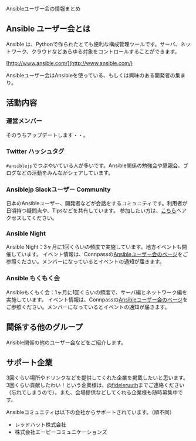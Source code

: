 Ansibleユーザー会の情報まとめ

## Ansible ユーザー会とは
Ansible は、Pythonで作られたとても便利な構成管理ツールです。サーバ、ネットワーク、クラウドなどあらゆる対象をコントロールすることができます。

[http://www.ansible.com/](http://www.ansible.com/)

Ansibleユーザー会はAnsibleを使っている、もしくは興味のある開発者の集まり。

## 活動内容
### 運営メンバー
そのうちアップデートします・・。

### Twitter ハッシュタグ
`#ansiblejp`でつぶやいている人が多いです。Ansible関係の勉強会や懇親会、ブログなどの活動をみんながシェアしています。

### Ansiblejp Slackユーザー Community
日本のAnsibleユーザー、開発者などが会話をするコミュニティです。利用者が日頃持つ疑問点や、Tipsなどを共有しています。
参加したい方は、[こちら](https://bit.ly/slack-ansiblejp)へアクセスしてください。

### Ansible Night
Ansible Night：3ヶ月に1回くらいの頻度で実施しています。地方イベントも開催しています。
イベント情報は、Connpassの[Ansibleユーザー会のページ](https://ansible-users.connpass.com/)をご参照ください。メンバーになっているとイベントの通知が届きます。

### Ansible もくもく会
Ansibleもくもく会：1ヶ月に1回くらいの頻度で、サーバ編とネットワーク編を実施しています。
イベント情報は、Connpassの[Ansibleユーザー会のページ](https://ansible-users.connpass.com/)をご参照ください。メンバーになっているとイベントの通知が届きます。

## 関係する他のグループ
Ansible関係の他のユーザー会などをご紹介します。

## サポート企業
3回くらい場所やドリンクなどを提供してくれた企業を掲載したいと思います。3回くらい貢献したわい！という企業様は、[@fideleruuth](https://twitter.com/fideleruuth)までご連絡ください（忘れてしまうので）。また、会場提供などしてくれる企業様も随時募集中です。

Ansibleコミュニティは以下の会社からサポートされています。（順不同）

- レッドハット株式会社
- 株式会社エーピーコミュニケーションズ
